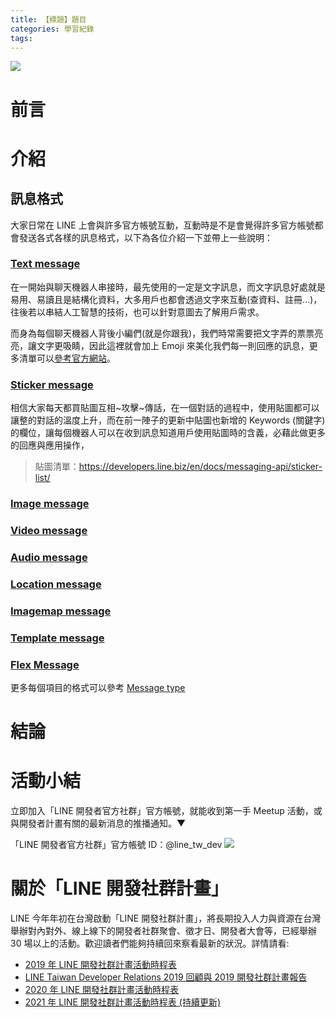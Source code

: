 ```yaml
---
title: 【標題】題目
categories: 學習紀錄
tags:
---
```


<style>
  section.compact {
    font-size: 150%  
  }
  img[alt~="center"] {
    display: block;
    margin: 0 auto;
  }
</style>

![](https://nijialin.com/images/2021/line-chatbot-workshop/1.png)

# 前言

<!-- more -->

# 介紹


## 訊息格式

<script async class="speakerdeck-embed" data-slide="6" data-id="0ec99040fbed4ad592fcf1c40dfa1f4e" data-ratio="1.77777777777778" src="//speakerdeck.com/assets/embed.js"></script>

大家日常在 LINE 上會與許多官方帳號互動，互動時是不是會覺得許多官方帳號都會發送各式各樣的訊息格式，以下為各位介紹一下並帶上一些說明：

### [Text message](https://developers.line.biz/en/docs/messaging-api/message-types/#text-messages)

在一開始與聊天機器人串接時，最先使用的一定是文字訊息，而文字訊息好處就是易用、易讀且是結構化資料，大多用戶也都會透過文字來互動(查資料、註冊...)，往後若以串結人工智慧的技術，也可以針對意圖去了解用戶需求。

<script async class="speakerdeck-embed" data-slide="10" data-id="0ec99040fbed4ad592fcf1c40dfa1f4e" data-ratio="1.77777777777778" src="//speakerdeck.com/assets/embed.js"></script>

而身為每個聊天機器人背後小編們(就是你跟我)，我們時常需要把文字弄的票票亮亮，讓文字更吸睛，因此這裡就會加上 Emoji 來美化我們每一則回應的訊息，更多清單可以[參考官方網站](https://developers.line.biz/en/docs/messaging-api/emoji-list/#line-emoji-definitions)。

### [Sticker message](https://developers.line.biz/en/docs/messaging-api/message-types/#sticker-messages)

相信大家每天都買貼圖互相~攻擊~傳話，在一個對話的過程中，使用貼圖都可以讓整的對話的溫度上升，而在前一陣子的更新中貼圖也新增的 Keywords (關鍵字)的欄位，讓每個機器人可以在收到訊息知道用戶使用貼圖時的含義，必藉此做更多的回應與應用操作，

<script async class="speakerdeck-embed" data-slide="9" data-id="0ec99040fbed4ad592fcf1c40dfa1f4e" data-ratio="1.77777777777778" src="//speakerdeck.com/assets/embed.js"></script>

> 貼圖清單：https://developers.line.biz/en/docs/messaging-api/sticker-list/
### [Image message](https://developers.line.biz/en/docs/messaging-api/message-types/#image-messages)
### [Video message](https://developers.line.biz/en/docs/messaging-api/message-types/#video-messages)
### [Audio message](https://developers.line.biz/en/docs/messaging-api/message-types/#audio-messages)
### [Location message](https://developers.line.biz/en/docs/messaging-api/message-types/#location-messages)
### [Imagemap message](https://developers.line.biz/en/docs/messaging-api/message-types/#imagemap-messages)
### [Template message](https://developers.line.biz/en/docs/messaging-api/message-types/#template-messages)
### [Flex Message](https://developers.line.biz/en/docs/messaging-api/message-types/#flex-messages)

更多每個項目的格式可以參考 [Message type](https://developers.line.biz/en/docs/messaging-api/message-types/#template-messages)

# 結論

# 活動小結

立即加入「LINE 開發者官方社群」官方帳號，就能收到第一手 Meetup 活動，或與開發者計畫有關的最新消息的推播通知。▼

「LINE 開發者官方社群」官方帳號 ID：@line_tw_dev
![](https://www.evanlin.com/images/2020/line-tw-dev-qr.png)

# 關於「LINE 開發社群計畫」

LINE 今年年初在台灣啟動「LINE 開發社群計畫」，將長期投入人力與資源在台灣舉辦對內對外、線上線下的開發者社群聚會、徵才日、開發者大會等，已經舉辦 30 場以上的活動。歡迎讀者們能夠持續回來察看最新的狀況。詳情請看:

- [2019 年 LINE 開發社群計畫活動時程表](https://engineering.linecorp.com/zh-hant/blog/line-taiwan-developer-relations-2019-plan/)
- [LINE Taiwan Developer Relations 2019 回顧與 2019 開發社群計畫報告](https://engineering.linecorp.com/zh-hant/blog/line-taiwan-developer-relations-2019/)
- [2020 年 LINE 開發社群計畫活動時程表](https://engineering.linecorp.com/zh-hant/blog/2020-line-tw-devrel/)
- [2021 年 LINE 開發社群計畫活動時程表 (持續更新)](https://engineering.linecorp.com/zh-hant/blog/2021-line-tw-devrel/)

